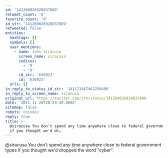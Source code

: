 ```yaml
---
id: '141260026928037889'
retweet_count: '0'
favorite_count: '0'
id_str: '141260026928037889'
retweeted: false
entities:
  hashtags: []
  symbols: []
  user_mentions:
    - name: John Siracusa
      screen_name: siracusa
      indices:
        - '0'
        - '9'
      id_str: '636923'
      id: '636923'
  urls: []
in_reply_to_status_id_str: '141171467462250496'
in_reply_to_screen_name: siracusa
original_url: https://twitter.com/jth/status/141260026928037889
date: '2011-11-28T20:59:49.000Z'
sitemap: false
robots: noindex
reply: true
title: >-
  @siracusa You don't spend any time anywhere close to federal government types
  if you thought we'd dr…
---
```


@siracusa You don't spend any time anywhere close to federal government types if you thought we'd dropped the word "cyber".